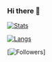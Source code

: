 ### Hi there 👋

[![Stats](https://github-readme-stats.vercel.app/api?username=Chateauvisionn&show_icons=true&theme=ayu-mirage)](https://github.com/Chateauvisionn/)

[![Langs](https://github-readme-stats.vercel.app/api/top-langs/?username=Chateauvisionn&layout=compact&theme=ayu-mirage)](https://github.com/Chateauvisionn/)

[![Followers](https://img.shields.io/github/followers/Chateauvisionn?style=social)]
